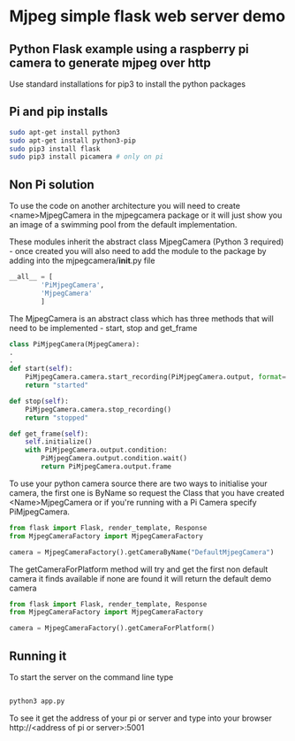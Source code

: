 # Mjpeg simple flask web server demo

## Python Flask example using a raspberry pi camera to generate mjpeg over http

Use standard installations for pip3 to install the python packages

## Pi and pip installs
```bash
sudo apt-get install python3
sudo apt-get install python3-pip
sudo pip3 install flask
sudo pip3 install picamera # only on pi
```
## Non Pi solution

To use the code on another architecture you will need to create \<name\>MjpegCamera in the mjpegcamera package or it will just show you an
image of a swimming pool from the default implementation.

These modules inherit the abstract class MjpegCamera (Python 3 required) - once created you will also need to add
the module to the package by adding into the mjpegcamera/__init__.py file

```python
__all__ = [
        'PiMjpegCamera',
        'MjpegCamera'
        ]
```
The MjpegCamera is an abstract class which has three methods that will need to be implemented - start, stop and get_frame

```python
class PiMjpegCamera(MjpegCamera):
.
.
def start(self):
    PiMjpegCamera.camera.start_recording(PiMjpegCamera.output, format='mjpeg')
    return "started"

def stop(self):
    PiMjpegCamera.camera.stop_recording()
    return "stopped"

def get_frame(self):
    self.initialize()
    with PiMjpegCamera.output.condition:
        PiMjpegCamera.output.condition.wait()
        return PiMjpegCamera.output.frame

```
To use your python camera source there are two ways to initialise your camera, the first one is ByName so request the Class that you have created \<Name\>MjpegCamera or if you're running with a Pi Camera specify PiMjpegCamera.

```python
from flask import Flask, render_template, Response
from MjpegCameraFactory import MjpegCameraFactory

camera = MjpegCameraFactory().getCameraByName("DefaultMjpegCamera")
```

The getCameraForPlatform method will try and get the first non default camera it finds available if none are found it will return the default demo camera

```python
from flask import Flask, render_template, Response
from MjpegCameraFactory import MjpegCameraFactory

camera = MjpegCameraFactory().getCameraForPlatform()
```

## Running it
To start the server on the command line type
```bash

python3 app.py
```
To see it get the address of your pi or server and type into your browser http://\<address of pi or server\>:5001
